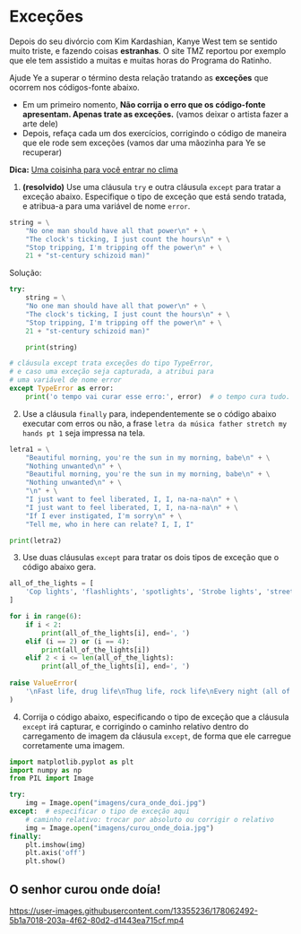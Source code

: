 # Exceções

Depois do seu divórcio com Kim Kardashian, Kanye West tem se sentido muito triste,
e fazendo coisas **estranhas**. O site TMZ reportou por exemplo que ele tem 
assistido a muitas e muitas horas do Programa do Ratinho. 

Ajude Ye a superar o término desta relação tratando as **exceções** que ocorrem
nos códigos-fonte abaixo.

* Em um primeiro nomento, **Não corrija o erro que os código-fonte apresentam. 
Apenas trate as exceções.** (vamos deixar o artista fazer a arte dele)
* Depois, refaça cada um dos exercícios, corrigindo o código de maneira que ele
  rode sem exceções (vamos dar uma mãozinha para Ye se recuperar)

**Dica:** [Uma coisinha para você entrar no clima](https://open.spotify.com/playlist/37i9dQZF1DZ06evO3nMr04?si=785097fe4b2c48f9)

1. **(resolvido)** Use uma cláusula `try` e outra cláusula `except` para tratar
   a exceção abaixo. Especifique o tipo de exceção que está sendo tratada, e 
   atribua-a para uma variável de nome `error`.

```python
string = \
    "No one man should have all that power\n" + \
    "The clock's ticking, I just count the hours\n" + \
    "Stop tripping, I'm tripping off the power\n" + \
    21 + "st-century schizoid man)"
```

Solução:

```python
try:
    string = \
    "No one man should have all that power\n" + \
    "The clock's ticking, I just count the hours\n" + \
    "Stop tripping, I'm tripping off the power\n" + \
    21 + "st-century schizoid man)"

    print(string)

# cláusula except trata exceções do tipo TypeError, 
# e caso uma exceção seja capturada, a atribui para 
# uma variável de nome error
except TypeError as error:  
    print('o tempo vai curar esse erro:', error)  # o tempo cura tudo.
```

2. Use a cláusula `finally` para, independentemente se o código abaixo executar
   com erros ou não, a frase `letra da música father stretch my hands pt 1` 
   seja impressa na tela.

```python
letra1 = \
    "Beautiful morning, you're the sun in my morning, babe\n" + \
    "Nothing unwanted\n" + \
    "Beautiful morning, you're the sun in my morning, babe\n" + \
    "Nothing unwanted\n" + \
    "\n" + \
    "I just want to feel liberated, I, I, na-na-na\n" + \
    "I just want to feel liberated, I, I, na-na-na\n" + \
    "If I ever instigated, I'm sorry\n" + \
    "Tell me, who in here can relate? I, I, I"

print(letra2)
```

3. Use duas cláusulas `except` para tratar os dois tipos de exceção que o código
   abaixo gera.

```python
all_of_the_lights = [
    'Cop lights', 'flashlights', 'spotlights', 'Strobe lights', 'street lights'
]

for i in range(6):
    if i < 2:
        print(all_of_the_lights[i], end=', ')
    elif (i == 2) or (i == 4):
        print(all_of_the_lights[i])
    elif 2 < i <= len(all_of_the_lights):
        print(all_of_the_lights[i], end=', ')
    
raise ValueError(
    '\nFast life, drug life\nThug life, rock life\nEvery night (all of the nights)'
)
```

4. Corrija o código abaixo, especificando o tipo de exceção que a cláusula 
`except` irá capturar, e corrigindo o caminho relativo dentro do carregamento
de imagem da cláusula `except`, de forma que ele carregue corretamente uma imagem.

```python
import matplotlib.pyplot as plt
import numpy as np
from PIL import Image

try:
    img = Image.open("imagens/cura_onde_doi.jpg")  
except:  # especificar o tipo de exceção aqui
    # caminho relativo: trocar por absoluto ou corrigir o relativo
    img = Image.open("imagens/curou_onde_doia.jpg")  
finally:
    plt.imshow(img)
    plt.axis('off')
    plt.show()
```

## O senhor curou onde doía!

https://user-images.githubusercontent.com/13355236/178062492-5b1a7018-203a-4f62-80d2-d1443ea715cf.mp4




